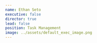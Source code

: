 ```yaml
---
name: Ethan Seto
executive: false
director: true
lead: false
position: Task Management
image: ../assets/default_exec_image.png
---
```

